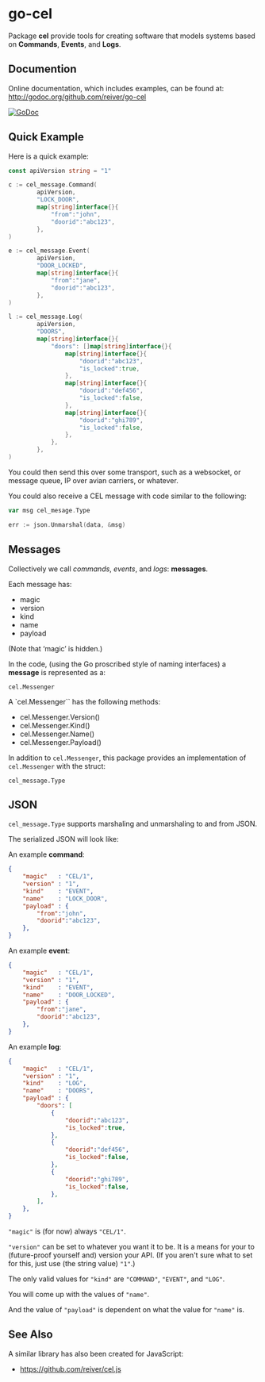 # go-cel

Package **cel** provide tools for creating software that models systems based on **Commands**, **Events**, and **Logs**.


## Documention

Online documentation, which includes examples, can be found at: http://godoc.org/github.com/reiver/go-cel

[![GoDoc](https://godoc.org/github.com/reiver/go-cel?status.svg)](https://godoc.org/github.com/reiver/go-cel)


## Quick Example

Here is a quick example:

```go
const apiVersion string = "1"

c := cel_message.Command(
		apiVersion,
		"LOCK_DOOR",
		map[string]interface{}{
			"from":"john",
			"doorid":"abc123",
		},
)

e := cel_message.Event(
		apiVersion,
		"DOOR_LOCKED",
		map[string]interface{}{
			"from":"jane",
			"doorid":"abc123",
		},
)

l := cel_message.Log(
		apiVersion,
		"DOORS",
		map[string]interface{}{
			"doors": []map[string]interface{}{
				map[string]interface{}{
					"doorid":"abc123",
					"is_locked":true,
				},
				map[string]interface{}{
					"doorid":"def456",
					"is_locked":false,
				},
				map[string]interface{}{
					"doorid":"ghi789",
					"is_locked":false,
				},
			},
		},
)
```

You could then send this over some transport, such as a websocket, or message queue, IP over avian carriers, or whatever.

You could also receive a CEL message with code similar to the following:
```go
var msg cel_mesage.Type

err := json.Unmarshal(data, &msg)

```

## Messages

Collectively we call _commands_, _events_, and _logs_: **messages**.

Each message has:

* magic
* version
* kind
* name
* payload

(Note that ‘magic’ is hidden.)

In the code, (using the Go proscribed style of naming interfaces) a **message** is represented as a:
```
cel.Messenger
```

A `cel.Messenger`` has the following methods:

* cel.Messenger.Version()
* cel.Messenger.Kind()
* cel.Messenger.Name()
* cel.Messenger.Payload()

In addition to `cel.Messenger`, this package provides an implementation of `cel.Messenger` with the struct:
```
cel_message.Type
```

## JSON

`cel_message.Type` supports marshaling and unmarshaling to and from JSON.

The serialized JSON will look like:

An example **command**:
```json
{
	"magic"   : "CEL/1",
	"version" : "1",
	"kind"    : "EVENT",
	"name"    : "LOCK_DOOR",
	"payload" : {
		"from":"john",
		"doorid":"abc123",
	},
}
```

An example **event**:
```json
{
	"magic"   : "CEL/1",
	"version" : "1",
	"kind"    : "EVENT",
	"name"    : "DOOR_LOCKED",
	"payload" : {
		"from":"jane",
		"doorid":"abc123",
	},
}
```

An example **log**:
```json
{
	"magic"   : "CEL/1",
	"version" : "1",
	"kind"    : "LOG",
	"name"    : "DOORS",
	"payload" : {
		"doors": [
			{
				"doorid":"abc123",
				"is_locked":true,
			},
			{
				"doorid":"def456",
				"is_locked":false,
			},
			{
				"doorid":"ghi789",
				"is_locked":false,
			},
		],
	},
}
```

`"magic"` is (for now) always `"CEL/1"`.

`"version"` can be set to whatever you want it to be. It is a means for your to (future-proof yourself and) version your API. (If you aren't sure what to set for this, just use (the string value) `"1"`.)

The only valid values for `"kind"` are
`"COMMAND"`,
`"EVENT"`, and
`"LOG"`.

You will come up with the values of `"name"`.

And the value of `"payload"` is dependent on what the value for `"name"` is.

## See Also

A similar library has also been created for JavaScript:

* https://github.com/reiver/cel.js
